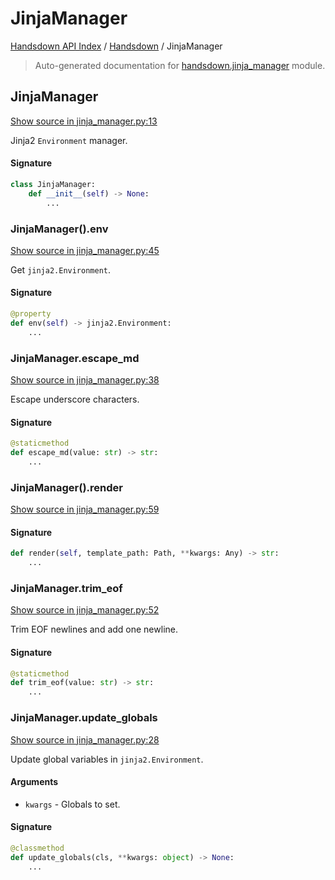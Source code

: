 # JinjaManager

[Handsdown API Index](../README.md#handsdown-api-index) /
[Handsdown](./index.md#handsdown) /
JinjaManager

> Auto-generated documentation for [handsdown.jinja_manager](https://github.com/vemel/handsdown/blob/main/handsdown/jinja_manager.py) module.

## JinjaManager

[Show source in jinja_manager.py:13](https://github.com/vemel/handsdown/blob/main/handsdown/jinja_manager.py#L13)

Jinja2 `Environment` manager.

#### Signature

```python
class JinjaManager:
    def __init__(self) -> None:
        ...
```

### JinjaManager().env

[Show source in jinja_manager.py:45](https://github.com/vemel/handsdown/blob/main/handsdown/jinja_manager.py#L45)

Get `jinja2.Environment`.

#### Signature

```python
@property
def env(self) -> jinja2.Environment:
    ...
```

### JinjaManager.escape_md

[Show source in jinja_manager.py:38](https://github.com/vemel/handsdown/blob/main/handsdown/jinja_manager.py#L38)

Escape underscore characters.

#### Signature

```python
@staticmethod
def escape_md(value: str) -> str:
    ...
```

### JinjaManager().render

[Show source in jinja_manager.py:59](https://github.com/vemel/handsdown/blob/main/handsdown/jinja_manager.py#L59)

#### Signature

```python
def render(self, template_path: Path, **kwargs: Any) -> str:
    ...
```

### JinjaManager.trim_eof

[Show source in jinja_manager.py:52](https://github.com/vemel/handsdown/blob/main/handsdown/jinja_manager.py#L52)

Trim EOF newlines and add one newline.

#### Signature

```python
@staticmethod
def trim_eof(value: str) -> str:
    ...
```

### JinjaManager.update_globals

[Show source in jinja_manager.py:28](https://github.com/vemel/handsdown/blob/main/handsdown/jinja_manager.py#L28)

Update global variables in `jinja2.Environment`.

#### Arguments

- `kwargs` - Globals to set.

#### Signature

```python
@classmethod
def update_globals(cls, **kwargs: object) -> None:
    ...
```
